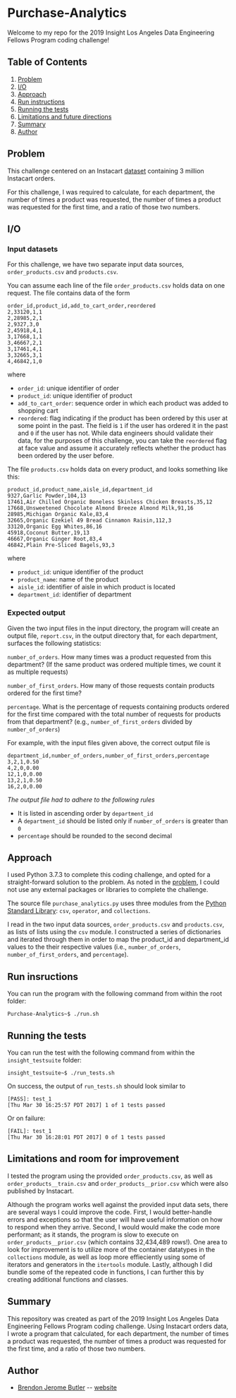 # Purchase-Analytics
Welcome to my repo for the 2019 Insight Los Angeles Data Engineering Fellows Program coding challenge!

## Table of Contents
1. [Problem](README.md#problem)
1. [I/O](README.md#io)
1. [Approach](README.md#approach)
1. [Run instructions](README.md#run-instructions)
1. [Running the tests](README.md#running-the-tests)
1. [Limitations and future directions](README.md#limitations-and-room-for-improvement)
1. [Summary](README.md#summary)
1. [Author](README.md#author)

## Problem

This challenge centered on an Instacart [dataset](https://www.instacart.com/datasets/grocery-shopping-2017) containing 3 million Instacart orders.

For this challenge, I was required to calculate, for each department, the number of times a product was requested, the number of times a product was requested for the first time, and a ratio of those two numbers.

## I/O

### Input datasets

For this challenge, we have two separate input data sources, `order_products.csv` and `products.csv`.

You can assume each line of the file `order_products.csv` holds data on one request. The file contains data of the form

```
order_id,product_id,add_to_cart_order,reordered
2,33120,1,1
2,28985,2,1
2,9327,3,0
2,45918,4,1
3,17668,1,1
3,46667,2,1
3,17461,4,1
3,32665,3,1
4,46842,1,0
```

where

* `order_id`: unique identifier of order
* `product_id`: unique identifier of product
* `add_to_cart_order`: sequence order in which each product was added to shopping cart
* `reordered`: flag indicating if the product has been ordered by this user at some point in the past. The field is `1` if the user has ordered it in the past and `0` if the user has not. While data engineers should validate their data, for the purposes of this challenge, you can take the `reordered` flag at face value and assume it accurately reflects whether the product has been ordered by the user before.

The file `products.csv` holds data on every product, and looks something like this:

```
product_id,product_name,aisle_id,department_id
9327,Garlic Powder,104,13
17461,Air Chilled Organic Boneless Skinless Chicken Breasts,35,12
17668,Unsweetened Chocolate Almond Breeze Almond Milk,91,16
28985,Michigan Organic Kale,83,4
32665,Organic Ezekiel 49 Bread Cinnamon Raisin,112,3
33120,Organic Egg Whites,86,16
45918,Coconut Butter,19,13
46667,Organic Ginger Root,83,4
46842,Plain Pre-Sliced Bagels,93,3
```
where

* `product_id`: unique identifier of the product
* `product_name`: name of the product
* `aisle_id`: identifier of aisle in which product is located
* `department_id`: identifier of department


### Expected output

Given the two input files in the input directory, the program will create an output file, `report.csv`, in the output directory that, for each department, surfaces the following statistics:

`number_of_orders`. How many times was a product requested from this department? (If the same product was ordered multiple times, we count it as multiple requests)

`number_of_first_orders`. How many of those requests contain products ordered for the first time?

`percentage`. What is the percentage of requests containing products ordered for the first time compared with the total number of requests for products from that department? (e.g., `number_of_first_orders` divided by `number_of_orders`)

For example, with the input files given above, the correct output file is

```
department_id,number_of_orders,number_of_first_orders,percentage
3,2,1,0.50
4,2,0,0.00
12,1,0,0.00
13,2,1,0.50
16,2,0,0.00
```

*The output file had to adhere to the following rules*

- It is listed in ascending order by `department_id`
- A `department_id` should be listed only if `number_of_orders` is greater than `0`
- `percentage` should be rounded to the second decimal

## Approach

I used Python 3.7.3 to complete this coding challenge, and opted for a straight-forward solution to the problem. As noted in the [problem](README.md#problem), I could not use any external packages or libraries
to complete the challenge. 

The source file `purchase_analytics.py` uses three modules from the [Python Standard Library](https://docs.python.org/3/library/index.html): `csv`, `operator`, and `collections`.

I read in the two input data sources, `order_products.csv` and `products.csv`, as lists of lists using the `csv` module. I constructed a series of dictionaries and iterated through them in order to map the product_id and department_id values to the their respective values (i.e., `number_of_orders`, `number_of_first_orders`, and `percentage`).

## Run insructions

You can run the program with the following command from within the root folder:

    Purchase-Analytics~$ ./run.sh

## Running the tests

You can run the test with the following command from within the `insight_testsuite` folder:

    insight_testsuite~$ ./run_tests.sh

On success, the output of `run_tests.sh` should look similar to

    [PASS]: test_1
    [Thu Mar 30 16:25:57 PDT 2017] 1 of 1 tests passed

Or on failure:

    [FAIL]: test_1
    [Thu Mar 30 16:28:01 PDT 2017] 0 of 1 tests passed
	
## Limitations and room for improvement

I tested the program using the provided `order_products.csv`, as well as `order_products__train.csv` and `order_products__prior.csv` which were also published by Instacart. 

Although the program works well against the provided input data sets, there are several ways I could improve the code. First, I would better-handle errors and exceptions so that the user will have useful information on how to respond when they arrive. Second, I would would make the code more performant; as it stands, the program is slow to execute on `order_products__prior.csv` (which contains 32,434,489 rows!). One area to look for improvement is to utilize more of the container datatypes in the `collections` module, as well as loop more effieciently using some of iterators and generators in the `itertools` module.
Lastly, although I did bundle some of the repeated code in functions, I can further this by creating additional functions and classes.

## Summary

This repository was created as part of the 2019 Insight Los Angeles Data Engineering Fellows Program coding challenge. Using Instacart orders data, I wrote a program that calculated, for each department, the number of times a product was requested, the number of times a product was requested for the first time, and a ratio of those two numbers.

## Author

* [Brendon Jerome Butler](https://github.com/butlerbj) -- [website](https://brendonjeromebutler.com)